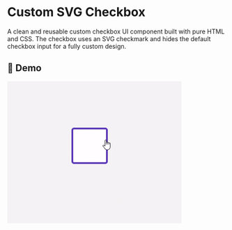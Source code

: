 # Custom SVG Checkbox

A clean and reusable custom checkbox UI component built with pure HTML and CSS. The checkbox uses an SVG checkmark and hides the default checkbox input for a fully custom design.

## 🚀 Demo
![Screenshot](./screenshot.gif)
